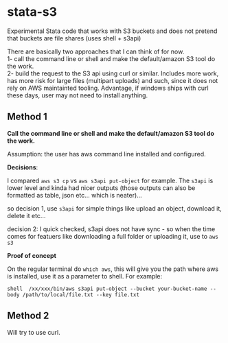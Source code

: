 # stata-s3
Experimental Stata code that works with S3 buckets  and does not pretend that buckets are file shares (uses shell + s3api)

There are basically two approaches that I can think of for now.  
1- call the command line or shell and make the default/amazon S3 tool do the work.  
2- build the request to the S3 api using curl or similar. Includes more work, has more risk for large files (multipart uploads) and such, since it does not rely on AWS maintainted tooling. Advantage, if windows ships with curl these days, user may not need to install anything.

## Method 1

**Call the command line or shell and make the default/amazon S3 tool do the work.**

Assumption: the user has aws command line installed and configured.

**Decisions**:

I compared `aws s3 cp` vs `aws s3api put-object` for example. The `s3api` is lower level and kinda had nicer outputs (those outputs can also be formatted as table, json etc... which is neater)... 

so decision 1, use `s3api` for simple things like upload an object, download it, delete it etc...

decision 2: I quick checked, s3api does not have sync - so when the time comes for featuers like downloading a full folder or uploading it, use to `aws s3`

**Proof of concept**

On the regular terminal do `which aws`, this will give you the path where aws is installed, use it as a parameter to shell. For example:

`shell  /xx/xxx/bin/aws s3api put-object --bucket your-bucket-name --body /path/to/local/file.txt --key file.txt`

## Method 2

Will try to use curl.
